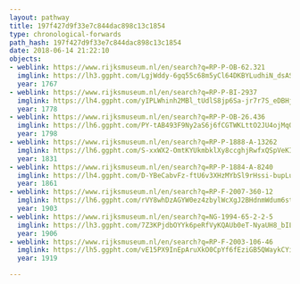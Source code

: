 ```yaml
---
layout: pathway
title: 197f427d9f33e7c844dac898c13c1854
type: chronological-forwards
path_hash: 197f427d9f33e7c844dac898c13c1854
date: 2018-06-14 21:22:10
objects:
- weblink: https://www.rijksmuseum.nl/en/search?q=RP-P-OB-62.321
  imglink: https://lh3.ggpht.com/LgjWddy-6gq55c68m5yCl64DKBYLudhiN_dsAScO5bYreJtNT_ue6V0IafgpoZJToRkx57JjCS5O6RwL8qDq3n_8Pq4=s200
  year: 1767
- weblink: https://www.rijksmuseum.nl/en/search?q=RP-P-BI-2937
  imglink: https://lh4.ggpht.com/yIPLWhinh2MBl_tUdlS8jp6Sa-jr7r7S_eDBHjjPveovLqQRLv-4D4BVl2pCifQf-1QvG4VyMxNmpsNofroXTS9jcYw=s200
  year: 1778
- weblink: https://www.rijksmuseum.nl/en/search?q=RP-P-OB-26.436
  imglink: https://lh6.ggpht.com/PY-tAB493F9Ny2aS6j6fCGTWKLttO2JU4ojMqQRstJ2BP0uYgFlUwlj-TcgFd82YRd-v9lY5uupHDqIxRqn0e65zSA=s200
  year: 1798
- weblink: https://www.rijksmuseum.nl/en/search?q=RP-P-1888-A-13262
  imglink: https://lh6.ggpht.com/S-xxWX2-OmtKYUkmbklXy8ccghjRwfxQSpVeKIWznVhsuSz5btY1vKrGfUPiv04vLW0SyEs9pRcXtdNVyLfM88EOiKo=s200
  year: 1831
- weblink: https://www.rijksmuseum.nl/en/search?q=RP-P-1884-A-8240
  imglink: https://lh4.ggpht.com/D-YBeCabvFz-ftU6v3XHzMYbSl9rHssi-bupLuG3CYHdi4U0RxhT7VntKgp3dvPogU-NhWYv-X3vb06WA5WVuByUvXPN=s200
  year: 1861
- weblink: https://www.rijksmuseum.nl/en/search?q=RP-F-2007-360-12
  imglink: https://lh6.ggpht.com/rVY8whDzAGYW0ez4zbylWcXgJ2BHdnmWdum6st-rNMswsbSMfHdmdFseVjgycWJLw_YxQ0kBmgNi6cwL04xtltVRfL_d=s200
  year: 1903
- weblink: https://www.rijksmuseum.nl/en/search?q=NG-1994-65-2-2-5
  imglink: https://lh3.ggpht.com/7Z3KPjdbOYYk6peRfVyKQAUb0eT-NyaUH8_bILRBCyCDFcpszMWehhUm6RElRi3KBNflEwuc-GRtbu95Jh4odG4H6-4=s200
  year: 1906
- weblink: https://www.rijksmuseum.nl/en/search?q=RP-F-2003-106-46
  imglink: https://lh5.ggpht.com/vE15PX9InEpAruXkO0CpYf6fEziGB5QWaykCYi06ijTyQOchjbcWAhCUaQJqtbvfoKhgMRdM4ychAiOYzPRkrXJukwW-=s200
  year: 1919

---
```

